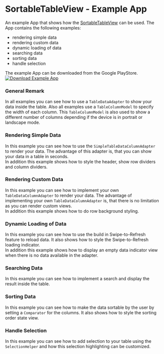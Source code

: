 # SortableTableView - Example App
An example App that shows how the [SortableTableView](http://www.sortabletableview.com) can be used. The App contains the 
following examples:
- rendering simple data
- rendering custom data
- dynamic loading of data
- searching data
- sorting data
- handle selection

The example App can be downloaded from the Google PlayStore.  
[![Download Example App](http://www.clintonfitch.com/wp-content/uploads/2015/06/Google-Play-Button.jpg)](https://play.google.com/store/apps/details?id=com.sortabletableview.recyclerview.exampleapp)

### General Remark
In all examples you can see how to use a `TableDataAdapter` to show your data inside the table. Also all examples
use a `TableColumnModel` to specify the width of each column. This `TableColumnModel` is also used to show a different
number of columns depending if the device is in portrait or landscape mode.

### Rendering Simple Data
In this example you can see how to use the `SimpleTableDataColumnAdapter` to render your data. The advantage of this 
adapter is, that you can show your data in a table in seconds.  
In addition this example shows how to style the header, show row dividers and column dividers.

### Rendering Custom Data
In this example you can see how to implement your own `TableDataColumnAdapter` to render your data. The advantage of
implementing your own `TableDataColumnAdapter` is, that there is no limitation as you can render custom views.  
In addition this example shows how to do row background styling.

### Dynamic Loading of Data
In this example you can see how to use the build in Swipe-to-Refresh feature to reload data. It also shows how to style
the Swipe-to-Refresh loading indicator.  
In addition this example shows how to display an empty data indicator view when there is no data available in the adapter.

### Searching Data
In this example you can see how to implement a search and display the result inside the table.

### Sorting Data
In this example you can see how to make the data sortable by the user by setting a `Comparator` for the columns. It also
shows how to style the sorting order state view.

### Handle Selection
In this example you can see how to add selection to your table using the `SelectionHelper` and how this selection
highlighting can be customized.